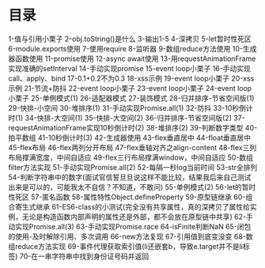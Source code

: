 # 目录
1-值与引用小栗子
2-obj.toString()是什么
3-输出1-5
4-深拷贝
5-let暂时性死区
6-module.exports使用
7-使用require
8-监听器
9-数组reduce方法使用
10-生成器函数使用
11-promise使用
12-async await使用
13-用requestAnimationFrame实现准确的setInterval
14-手动实现promise
15-event loop小栗子
16-手动实现call、apply、bind
17-0.1+0.2不为0.3
18-xss示例
19-event loop小栗子
20-xss示例
21-节流+防抖
22-event loop小栗子
23-event loop小栗子
24-event loop小栗子
25-单例模式(1)
26-适配器模式
27-装饰模式
28-归并排序-节省空间版(1)
29-快排-小空间
30-堆排序(1)
31-手动实现Promise.all(1)
32-防抖
33-10秒倒计时(1)
34-快排-大空间(1)
35-快排-大空间(2)
36-归并排序-节省空间版(2)
37-requestAnimationFrame实现10秒倒计时(2)
38-堆排序(2)
39-判断数字类型
40-拍平数组
41-10秒倒计时(3)
42-生成器使用
43-flex垂直居中
44-float垂直居中
45-flex布局
46-flex两列分开布局
47-flex垂轴对齐之align-content
48-flex三列布局撑满宽度，中间自适应
49-flex三行布局撑满window，中间自适应
50-数组filter方法实现
51-手动实现Promise.all(2)
52-每隔一秒log当前时间
53-str全排列
54-判断字符串中的数字(面试官信誓旦旦说这样不能比较，结果我后来自己测试出来是可以的，可能我太不自信？不知道，不敢问)
55-单例模式(2)
56-let的暂时性死区
57-匿名函数
58-属性特性Object.defineProperty
59-原型链继承
60-组合寄生式继承
61-ES6-class的小测试(完全没有共享属性，真的深拷贝了属性给实例，无论是构造函数内部声明的属性还是外部，都不会放在原型链中共享)
62-手动实现Promise.all(3)
63-手动实现Promise.race
64-isFinite判断NaN
65-闭包的使用-及时解除引用、多次调用
66-new方法复现
67-引用值到底变没变
68-数组reduce方法实现
69-事件代理获取索引值(li还嵌套b，导致e.target并不是li标签)
70-在一串字符串中找到身份证号码并返回